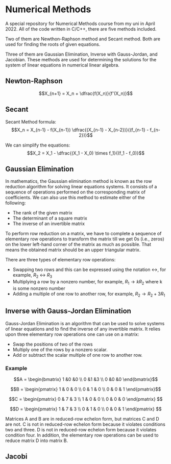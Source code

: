 # Numerical Methods
A special repository for Numerical Methods course from my uni in April 2022.
All of the code written in C/C++, there are five methods included. 

Two of them are Newthon-Raphson method and Secant method.
Both are used for finding the roots of given equations.

Three of them are Gaussian Elimination, Inverse with Gauss-Jordan, and Jacobian. 
These methods are used for determining the solutions for the system of linear equations in numerical linear algebra.

## Newton-Raphson
$$X_{n+1} = X_n + \dfrac{f(X_n)}{f'(X_n)}$$

## Secant
Secant Method formula:
$$X_n = X_{n-1} - f(X_{n-1}) \dfrac{(X_{n-1} - X_{n-2})}{(f_{n-1} - f_{n-2})}$$




We can simplify the equations:
$$X_2 = X_1 - \dfrac{(X_1 - X_0) \times f_1}{(f_1 - f_0)}$$

## Gaussian Elimination
In mathematics, the Gaussian elimination method is known as the row reduction algorithm for solving linear equations systems. It consists of a sequence of operations performed on the corresponding matrix of coefficients. We can also use this method to estimate either of the following:

- The rank of the given matrix
- The determinant of a square matrix
- The inverse of an invertible matrix

To perform row reduction on a matrix, we have to complete a sequence of elementary row operations to transform the matrix till we get 0s (i.e., zeros) on the lower left-hand corner of the matrix as much as possible. That means the obtained matrix should be an upper triangular matrix. 

There are three types of elementary row operations:
- Swapping two rows and this can be expressed using the notation ↔, for example, $R_2$ ↔ $R_3$
- Multiplying a row by a nonzero number, for example, $R_1 → kR_2$ where k is some nonzero number
- Adding a multiple of one row to another row, for example, $R_2 → R_2 + 3R_1$


## Inverse with Gauss-Jordan Elimination
Gauss-Jordan Elimination is an algorithm that can be used to solve systems of linear equations and to find the inverse of any invertible matrix. It relies upon three elementary row operations one can use on a matrix:

- Swap the positions of two of the rows
- Multiply one of the rows by a nonzero scalar.
- Add or subtract the scalar multiple of one row to another row.

### Example
$$A = \begin{bmatrix}
1 &0  &0 \\ 
0 &1  &3 \\ 
0 &0  &0 
\end{bmatrix}$$

$$B = \begin{pmatrix} 
1 & 0 & 0 \\ 
0 & 1 & 0 \\ 
0 & 0 & 1 
\end{pmatrix}$$

$$C = \begin{pmatrix} 
0 & 7 & 3 \\ 
1 & 0 & 0 \\ 
0 & 0 & 0 
\end{pmatrix}
$$

$$D = \begin{pmatrix} 
1 & 7 & 3 \\ 
0 & 1 & 0 \\ 
0 & 0 & 1 
\end{pmatrix}
$$

Matrices A and B are in reduced-row echelon form, but matrices C and D are not. 
C is not in reduced-row echelon form because it violates conditions two and three. 
D is not in reduced-row echelon form because it violates condition four. 
In addition, the elementary row operations can be used to reduce matrix D into matrix B.

## Jacobi 

